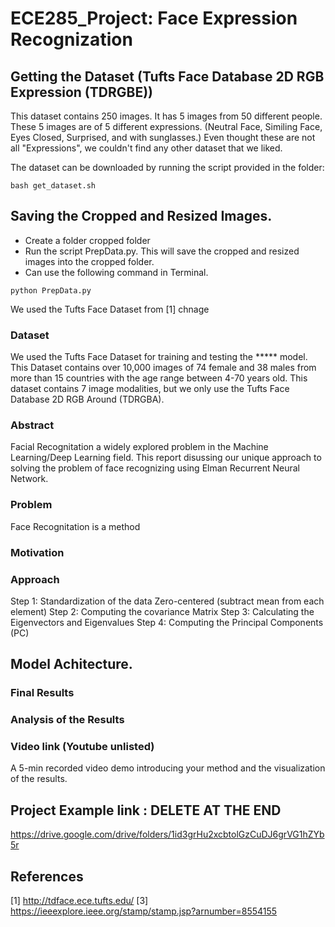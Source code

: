 # ECE285_Project: Face Expression Recognization 

## Getting the Dataset (Tufts Face Database 2D RGB Expression (TDRGBE))
This dataset contains 250 images. It has 5 images from 50 different people. These 5 images are of 5 different expressions. (Neutral Face, Similing Face, Eyes Closed, Surprised, and with sunglasses.) Even thought these are not all "Expressions", we couldn't find any other dataset that we liked.


The dataset can be downloaded by running the script provided in the folder:

```
bash get_dataset.sh
```
## Saving the Cropped and Resized Images. 
- Create a folder cropped folder 
- Run the script PrepData.py. This will save the cropped and resized images into the cropped folder. 
- Can use the following command in Terminal. 
```
python PrepData.py
```
We used the Tufts Face Dataset from [1] 
chnage
### Dataset
We used the Tufts Face Dataset for training and testing the ***** model. This Dataset contains over 10,000 images of 74 female and 38 males from more than 15 countries with the age range between 4-70 years old. This dataset contains 7 image modalities, but we only use the Tufts Face Database 2D RGB Around (TDRGBA).

### Abstract 
Facial Recognitation a widely explored problem in the Machine Learning/Deep Learning field. This report disussing our unique approach to solving the problem of face recognizing using Elman Recurrent Neural Network. 

### Problem 
Face Recognitation is a method 

### Motivation 


### Approach 
Step 1: Standardization of the data
Zero-centered (subtract mean from each element)
Step 2: Computing the covariance Matrix
Step 3: Calculating the Eigenvectors and Eigenvalues
Step 4: Computing the Principal Components (PC)


## Model Achitecture. 


### Final Results 


### Analysis of the Results 


### Video link (Youtube unlisted) 
A 5-min recorded video demo introducing your method and the visualization of the results.

## Project Example link : DELETE AT THE END
https://drive.google.com/drive/folders/1id3grHu2xcbtolGzCuDJ6grVG1hZYb5r

## References 
[1] http://tdface.ece.tufts.edu/
[3] https://ieeexplore.ieee.org/stamp/stamp.jsp?arnumber=8554155
